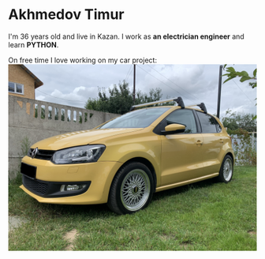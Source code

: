 # Akhmedov Timur

I'm 36 years old and live in Kazan.
I work as **an electrician engineer** and learn **PYTHON**.

On free time I love working on my car project:
![](pictures/IMG_1507.jpg)
